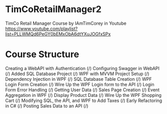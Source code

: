 # TimCoRetailManager2
TimCo Retail Manager Course by IAmTimCorey in Youtube https://www.youtube.com/playlist?list=PLLWMQd6PeGY0bEMxObA6dtYXuJOGfxSPx

# Course Structure
Creating a WebAPI with Authentication 	(/)
Configuring Swagger in WebAPI 			(/)
Added SQL Database Project				(/)
WPF with MVVM Project Setup				(/)
Dependency Injection in WPF				(/)
SQL Database Table Creation				(/)
WPF Login Form Creation					(/)
Wire Up the WPF Login form to the API	(/)
Login Form Error Handling				(/)
Getting User Data 						(/)
Sales Page Creation						(/)
Event Aggregation in WPF				(/)
Display Product Data 					(/)
Wire Up the WPF Shopping Cart			(/)
Modifying SQL, the API, and WPF to Add Taxes	(/)
Early Refactoring in C#					(/)
Posting Sales Data to an API			(/)